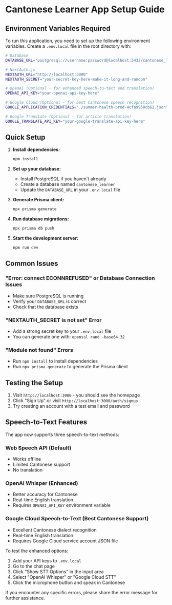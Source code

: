 # Cantonese Learner App Setup Guide

## Environment Variables Required

To run this application, you need to set up the following environment variables. Create a `.env.local` file in the root directory with:

```bash
# Database
DATABASE_URL="postgresql://username:password@localhost:5432/cantonese_learner"

# NextAuth.js
NEXTAUTH_URL="http://localhost:3000"
NEXTAUTH_SECRET="your-secret-key-here-make-it-long-and-random"

# OpenAI (Optional - for enhanced speech-to-text and translation)
OPENAI_API_KEY="your-openai-api-key-here"

# Google Cloud (Optional - for best Cantonese speech recognition)
GOOGLE_APPLICATION_CREDENTIALS="./summer-health-prod-4cfa9958cb62.json"

# Google Translate (Optional - for article translation)
GOOGLE_TRANSLATE_API_KEY="your-google-translate-api-key-here"
```

## Quick Setup

1. **Install dependencies:**
   ```bash
   npm install
   ```

2. **Set up your database:**
   - Install PostgreSQL if you haven't already
   - Create a database named `cantonese_learner`
   - Update the `DATABASE_URL` in your `.env.local` file

3. **Generate Prisma client:**
   ```bash
   npx prisma generate
   ```

4. **Run database migrations:**
   ```bash
   npx prisma db push
   ```

5. **Start the development server:**
   ```bash
   npm run dev
   ```

## Common Issues

### "Error: connect ECONNREFUSED" or Database Connection Issues
- Make sure PostgreSQL is running
- Verify your `DATABASE_URL` is correct
- Check that the database exists

### "NEXTAUTH_SECRET is not set" Error
- Add a strong secret key to your `.env.local` file
- You can generate one with: `openssl rand -base64 32`

### "Module not found" Errors
- Run `npm install` to install dependencies
- Run `npx prisma generate` to generate the Prisma client

## Testing the Setup

1. Visit `http://localhost:3000` - you should see the homepage
2. Click "Sign Up" or visit `http://localhost:3000/auth/signup`
3. Try creating an account with a test email and password

## Speech-to-Text Features

The app now supports three speech-to-text methods:

### Web Speech API (Default)
- Works offline
- Limited Cantonese support
- No translation

### OpenAI Whisper (Enhanced)
- Better accuracy for Cantonese
- Real-time English translation
- Requires `OPENAI_API_KEY` environment variable

### Google Cloud Speech-to-Text (Best Cantonese Support)
- Excellent Cantonese dialect recognition
- Real-time English translation
- Requires Google Cloud service account JSON file

To test the enhanced options:
1. Add your API keys to `.env.local`
2. Go to the chat page
3. Click "Show STT Options" in the input area
4. Select "OpenAI Whisper" or "Google Cloud STT"
5. Click the microphone button and speak in Cantonese

If you encounter any specific errors, please share the error message for further assistance.
